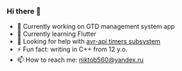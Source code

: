 ### Hi there 👋
- 🔭 Currently working on GTD management system app
- 🌱 Currently learning Flutter
- 🤔 Looking for help with [avr-api timers subsystem](https://github.com/niktob560/avr-api/issues/12)
- ⚡ Fun fact: writing in C++ from 12 y.o.
- 📫 How to reach me: niktob560@yandex.ru

<!--
**niktob560/niktob560** is a ✨ _special_ ✨ repository because its `README.md` (this file) appears on your GitHub profile.

Here are some ideas to get you started:

- 🔭 I’m currently working on ...
- 🌱 I’m currently learning ...
- 👯 I’m looking to collaborate on ...
- 🤔 I’m looking for help with ...
- 💬 Ask me about ...
- 📫 How to reach me: ...
- 😄 Pronouns: ...
- ⚡ Fun fact: ...
-->

